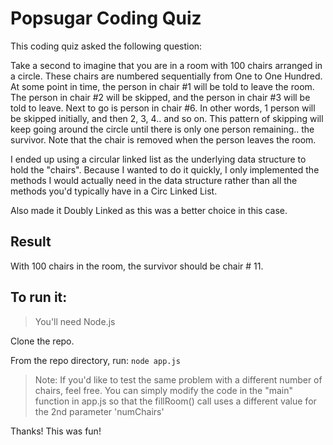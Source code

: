 # Popsugar Coding Quiz

This coding quiz asked the following question:

Take a second to imagine that you are in a room with 100 chairs arranged in a circle. These chairs are numbered sequentially from One to One Hundred.
At some point in time, the person in chair #1 will be told to leave the room. The person in chair #2 will be skipped, and the person in chair #3 will be told to leave. Next to go is person in chair #6. In other words, 1 person will be skipped initially, and then 2, 3, 4.. and so on. This pattern of skipping will keep going around the circle until there is only one person remaining.. the survivor. Note that the chair is removed when the person leaves the room.

I ended up using a circular linked list as the underlying data structure to hold the "chairs". Because I wanted to do it quickly, I only implemented the methods I would actually need in the data structure rather than all the methods you'd typically have in a Circ Linked List.

Also made it Doubly Linked as this was a better choice in this case.

## Result

With 100 chairs in the room, the survivor should be chair # 11.

## To run it:

> You'll need Node.js

Clone the repo.

From the repo directory, run:
`node app.js`

> Note:
> If you'd like to test the same problem with a different number of chairs, feel free.
> You can simply modify the code in the "main" function in app.js so that the fillRoom() call uses a different value for the 2nd parameter 'numChairs'

Thanks! This was fun!
